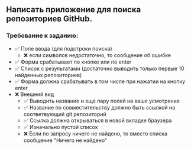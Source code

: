 ## Написать приложение для поиска репозиториев GitHub.

### Требование к заданию:

- :white_check_mark: Поле ввода (для подстроки поиска)
  - :x: если символов недостаточно, то сообщение об ошибке
- :white_check_mark: Форма срабатывает по кнопке или по enter
- :white_check_mark: Список с результатами (достаточно выводить только первые 10 найденных репозиториев)
- :white_check_mark: Форма должна срабатывать в том числе при нажатии на кнопку enter
- :x: Внешний вид
  - :white_check_mark: Выводить название и еще пару полей на ваше усмотрение
  - :white_check_mark: Название по совместительству должно быть ссылкой на соответвующий git репозиторий
  - :white_check_mark: Ссылка должна открываться в новой вкладке браузера
  - :white_check_mark: Изначально пустой список
  - :x: Если по запросу ничего не найдено, то вместо списка сообщение "Ничего не найдено"
